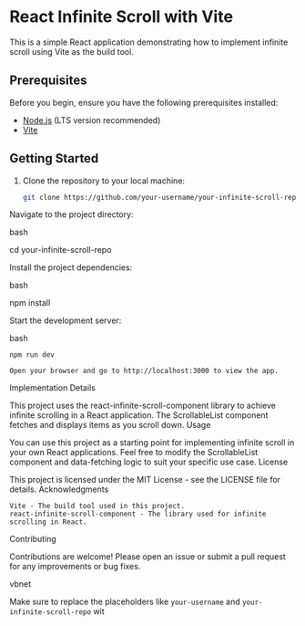 # React Infinite Scroll with Vite

This is a simple React application demonstrating how to implement infinite scroll using Vite as the build tool.

## Prerequisites

Before you begin, ensure you have the following prerequisites installed:

- [Node.js](https://nodejs.org/) (LTS version recommended)
- [Vite](https://vitejs.dev/)

## Getting Started

1. Clone the repository to your local machine:

   ```bash
   git clone https://github.com/your-username/your-infinite-scroll-repo.git

Navigate to the project directory:

bash

cd your-infinite-scroll-repo

Install the project dependencies:

bash

npm install

Start the development server:

bash

    npm run dev

    Open your browser and go to http://localhost:3000 to view the app.

Implementation Details

This project uses the react-infinite-scroll-component library to achieve infinite scrolling in a React application. The ScrollableList component fetches and displays items as you scroll down.
Usage

You can use this project as a starting point for implementing infinite scroll in your own React applications. Feel free to modify the ScrollableList component and data-fetching logic to suit your specific use case.
License

This project is licensed under the MIT License - see the LICENSE file for details.
Acknowledgments

    Vite - The build tool used in this project.
    react-infinite-scroll-component - The library used for infinite scrolling in React.

Contributing

Contributions are welcome! Please open an issue or submit a pull request for any improvements or bug fixes.

vbnet


Make sure to replace the placeholders like `your-username` and `your-infinite-scroll-repo` wit